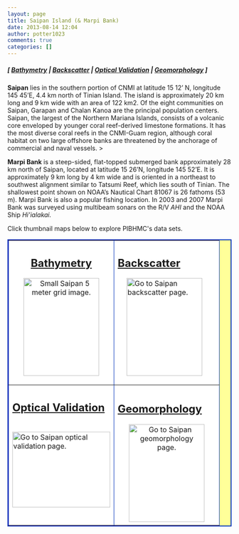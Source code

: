```yaml
---
layout: page
title: Saipan Island (& Marpi Bank)
date: 2013-08-14 12:04
author: potter1023
comments: true
categories: []
---
```

<h5 class="no_margin-top">[ <a href="http://www.soest.hawaii.edu/pibhmc/cms/data-by-location/cnmi-guam/saipan-island-marpi-bank/saipan-island-marpi-bank-bathymetry">Bathymetry</a> | <span class="style1"><a href="http://www.soest.hawaii.edu/pibhmc/cms/data-by-location/cnmi-guam/saipan-island-marpi-bank/saipan-island-marpi-bank-backscatter">Backscatter</a></span> | <a href="http://www.soest.hawaii.edu/pibhmc/cms/data-by-location/cnmi-guam/saipan-island-marpi-bank/saipan-island-marpi-bank-optical-validation">Optical Validation</a></span> | <a href="http://www.soest.hawaii.edu/pibhmc/cms/data-by-location/cnmi-guam/saipan-island-marpi-bank/saipan-island-marpi-bank-geomorphology">Geomorphology</a> ]</h5>

<p><strong>Saipan</strong> lies in the southern portion of CNMI at latitude 15 12&#8217; N, longitude 145 45&#8217;E, 4.4 km north of Tinian Island. The island is approximately 20 km long and 9 km wide with an area of 122 km2. Of the eight communities on Saipan, Garapan and Chalan Kanoa are the principal population centers. Saipan, the largest of the Northern Mariana Islands, consists of a volcanic core enveloped by younger coral reef-derived limestone formations. It has the most diverse coral reefs in the CNMI-Guam region, although coral habitat on two large offshore banks are threatened by the anchorage of commercial and naval vessels. ></p>

<p><strong>Marpi Bank</strong> is a steep-sided, flat-topped submerged bank approximately 28 km north of Saipan, located at latitude 15 26&#8217;N, longitude 145 52&#8217;E. It is approximately 9 km long by 4 km wide and is oriented in a northeast to southwest alignment similar to Tatsumi Reef, which lies south of Tinian. The shallowest point shown on NOAA&#8217;s Nautical Chart 81067 is 26 fathoms (53 m). Marpi Bank is also a popular fishing location. In 2003 and 2007 Marpi Bank was surveyed using multibeam sonars on the R/V <em>AHI </em>and the NOAA Ship <em>Hi&#8217;ialakai.</em></p>
<p>Click thumbnail maps below to explore PIBHMC's data sets. </p>

<table bgcolor="#ffff99" border="2" bordercolor="#0033bd" cellpadding="2" cellspacing="4" width="468">

<tbody>

<tr>

<td align="center" bgcolor="#ffffff" height="289" valign="middle" width="220">

<h2 class="no_margin-top"><a href="http://www.soest.hawaii.edu/pibhmc/cms/data-by-location/cnmi-guam/saipan-island-marpi-bank/saipan-island-marpi-bank-bathymetry">Bathymetry</a></h2>

<a href="http://www.soest.hawaii.edu/pibhmc/cms/data-by-location/cnmi-guam/saipan-island-marpi-bank/saipan-island-marpi-bank-bathymetry"><img src="http://www.soest.hawaii.edu/pibhmc/CNMI_images/saipan_5m_220.jpg" alt="Small Saipan 5 meter grid image." title="Go to Saipan bathymetry page." align="top" border="0" height="220" hspace="20" vspace="" width="170" /></a></td>

<td bordercolor="#0066CC" bgcolor="#ffffff" height="289" width="220">

<h2 class="no_margin-top"><a href="http://www.soest.hawaii.edu/pibhmc/cms/data-by-location/cnmi-guam/saipan-island-marpi-bank/saipan-island-marpi-bank-backscatter">Backscatter</a></h2>

<p class="no_margin-top"><a href="http://www.soest.hawaii.edu/pibhmc/cms/data-by-location/cnmi-guam/saipan-island-marpi-bank/saipan-island-marpi-bank-backscatter"><img src="http://www.soest.hawaii.edu/pibhmc/CNMI_images/saipan-tinian_bs_220.jpg" alt="Go to Saipan backscatter page." title="Go to Maro backscatter page." align="middle" border="0" height="220" hspace="20" vspace="0" width="170" /></a></p>

</td>

</tr>

<tr>

<td bgcolor="#ffffff" height="220" valign="middle" width="220">

<h2 class="no_margin-top"><a href="http://www.soest.hawaii.edu/pibhmc/cms/data-by-location/cnmi-guam/saipan-island-marpi-bank/saipan-island-marpi-bank-optical-validation">Optical Validation</a></h2>

<a href="http://www.soest.hawaii.edu/pibhmc/cms/data-by-location/cnmi-guam/saipan-island-marpi-bank/saipan-island-marpi-bank-optical-validation"><img src="http://www.soest.hawaii.edu/pibhmc/CNMI_images/SAI_toad_220.jpg" alt="Go to Saipan optical validation page." title="Go to Saipan optical validation page." align="middle" border="0" height="170" hspace="0" vspace="20" width="220" /></a></td>

<td bgcolor="#ffffff" height="220" valign="middle" width="220">

<h2 class="no_margin-top"><a href="http://www.soest.hawaii.edu/pibhmc/cms/data-by-location/cnmi-guam/saipan-island-marpi-bank/saipan-island-marpi-bank-geomorphology">Geomorphology</a></h2>

<div align="center"><a href="http://www.soest.hawaii.edu/pibhmc/cms/data-by-location/cnmi-guam/saipan-island-marpi-bank/saipan-island-marpi-bank-geomorphology"><img src="http://www.soest.hawaii.edu/pibhmc/CNMI_images/sai-unspv-hardsoft-5m_220.jpg" alt="Go to Saipan geomorphology page." 0="" title="Go to Saipan geomorphology page." align="middle" border="0" height="220" vspace="0" width="170" /></a></div>

</td>

</tr>

</tbody>

</table>

&nbsp;

&nbsp;

&nbsp;

&nbsp;

&nbsp;

&nbsp;
